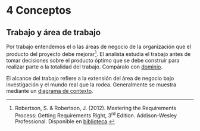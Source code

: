 # 4 Conceptos

## Trabajo y área de trabajo

Por trabajo entendemos el o las áreas de negocio de la organización que el
producto del proyecto debe mejorar[^1]. El analista estudia el trabajo antes de
tomar decisiones sobre el producto óptimo que se debe construir para realizar
parte o la totalidad del trabajo. Compáralo con [dominio](./4_Dominio.md).

[^1]: Robertson, S. & Robertson, J. (2012). Mastering the Requirements Process:
    Getting Requirements Right, 3<sup>rd</sup> Edition. Addison-Wesley Professional.
    Disponible en
    [biblioteca](https://catalogo.ucu.edu.uy/cgi-bin/koha/opac-detail.pl?biblionumber=121158).

El alcance del trabajo refiere a la extensión del área de negocio bajo
investigación y el mundo real que la rodea. Generalmente se muestra mediante un
[diagrama de contexto](/2_Tecnicas_y_herramientas/2_01_02_Diagramas_de_contexto.md).
